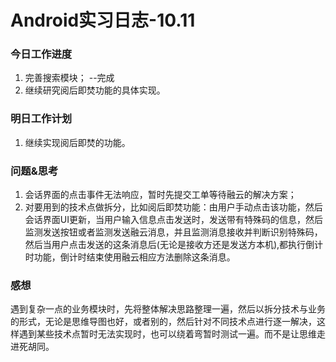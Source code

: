 # Android实习日志-10.11

### 今日工作进度

1. 完善搜索模块； --完成
2. 继续研究阅后即焚功能的具体实现。

### 明日工作计划

1. 继续实现阅后即焚的功能。

### 问题&思考

1. 会话界面的点击事件无法响应，暂时先提交工单等待融云的解决方案；
2. 对要用到的技术点做拆分，比如阅后即焚功能：由用户手动点击该功能，然后会话界面UI更新，当用户输入信息点击发送时，发送带有特殊码的信息，然后监测发送按钮或者监测发送融云消息，并且监测消息接收并判断识别特殊码，然后当用户点击发送的这条消息后(无论是接收方还是发送方本机),都执行倒计时功能，倒计时结束使用融云相应方法删除这条消息。

### 感想

遇到复杂一点的业务模块时，先将整体解决思路整理一遍，然后以拆分技术与业务的形式，无论是思维导图也好，或者别的，然后针对不同技术点进行逐一解决，这样遇到某些技术点暂时无法实现时，也可以绕着弯暂时测试一遍。而不是让思维走进死胡同。